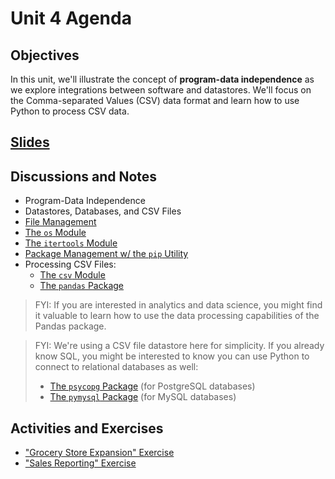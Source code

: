 # Unit 4 Agenda

## Objectives

In this unit, we'll illustrate the concept of **program-data independence** as we explore integrations between software and datastores. We'll focus on the Comma-separated Values (CSV) data format and learn how to use Python to process CSV data.

## [Slides](https://docs.google.com/presentation/d/1ki--UJv6u96HAKbvw2MUo7A2oSRTyet0oFmuM6jZzM8/edit?usp=sharing)

## Discussions and Notes

  + Program-Data Independence
  + Datastores, Databases, and CSV Files
  + [File Management](/notes/python/file-management.md)
  + [The `os` Module](/notes/python/modules/os.md#file-operations)
  + [The `itertools` Module](/notes/python/modules/itertools.md)
  + [Package Management w/ the `pip` Utility](/notes/pip.md)
  + Processing CSV Files:
    + [The `csv` Module](/notes/python/modules/csv.md)
    + [The `pandas` Package](/notes/python/packages/pandas.md)

> FYI: If you are interested in analytics and data science, you might find it valuable to learn how to use the data processing capabilities of the Pandas package.

> FYI: We're using a CSV file datastore here for simplicity. If you already know SQL, you might be interested to know you can use Python to connect to relational databases as well:
>
>    + [The `psycopg` Package](/notes/python/packages/psycopg.md) (for PostgreSQL databases)
>    + [The `pymysql` Package](/notes/python/packages/pymysql.md) (for MySQL databases)

## Activities and Exercises

  + ["Grocery Store Expansion" Exercise](/exercises/grocery-store-expansion.md)
  + ["Sales Reporting" Exercise](/exercises/sales-reporting.md)
